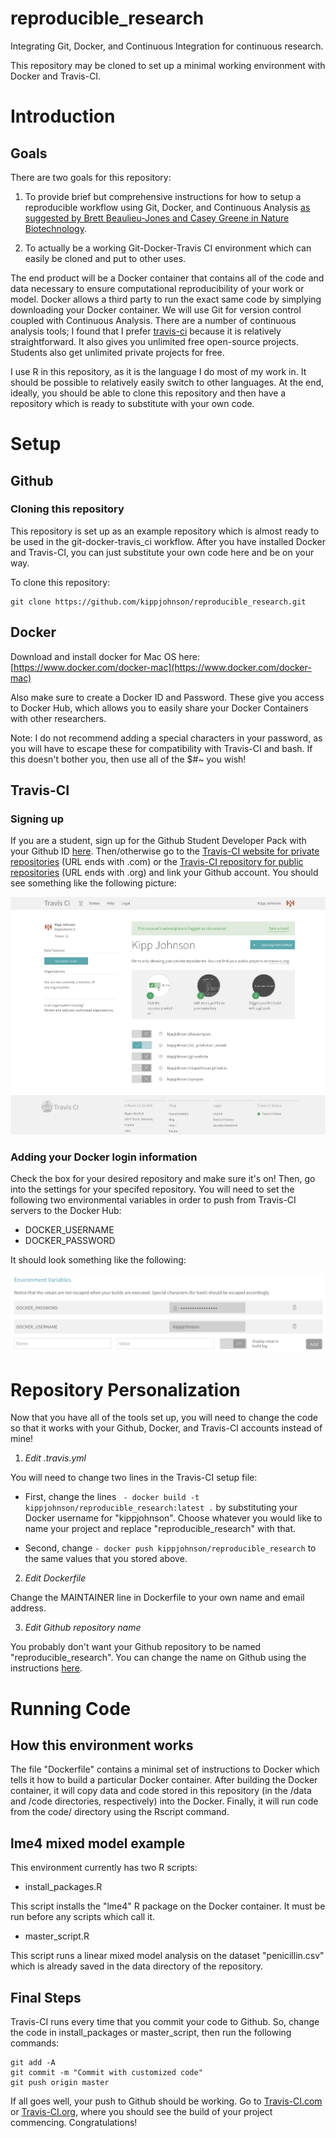 # reproducible_research
Integrating Git, Docker, and Continuous Integration for continuous research.

This repository may be cloned to set up a minimal working environment with Docker and Travis-CI.

# Introduction

## Goals

There are two goals for this repository:

1. To provide brief but comprehensive instructions for how to setup a reproducible workflow using Git, Docker, and Continuous Analysis [as suggested by Brett Beaulieu-Jones and Casey Greene in Nature Biotechnology](http://www.nature.com/nbt/journal/v35/n4/abs/nbt.3780.html "Reproducibility of computational workflows is automated using continuous analysis").

2. To actually be a working Git-Docker-Travis CI environment which can easily be cloned and put to other uses.

The end product will be a Docker container that contains all of the code and data necessary to ensure computational reproducibility of your work or model. Docker allows a third party to run the exact same code by simplying downloading your Docker container. We will use Git for version control coupled with Continuous Analysis. There are a number of continuous analysis tools; I found that I prefer [travis-ci](https://travis-ci.com) because it is relatively straightforward. It also gives you unlimited free open-source projects. Students also get unlimited private projects for free.

 I use R in this repository, as it is the language I do most of my work in. It should be possible to relatively easily switch to other languages. At the end, ideally, you should be able to clone this repository and then have a repository which is ready to substitute with your own code.

# Setup

## Github

### Cloning this repository

This repository is set up as an example repository which is almost ready to be used in the git-docker-travis_ci workflow. After you have installed Docker and Travis-CI, you can just substitute your own code here and be on your way.

To clone this repository:

```shell
git clone https://github.com/kippjohnson/reproducible_research.git
```

## Docker

Download and install docker for Mac OS here: [https://www.docker.com/docker-mac](https://www.docker.com/docker-mac)

Also make sure to create a Docker ID and Password. These give you access to Docker Hub, which allows you to easily share your Docker Containers with other researchers.

Note: I do not recommend adding a special characters in your password, as you will have to escape these for compatibility with Travis-CI and bash. If this doesn't bother you, then use all of the $#~ you wish!

## Travis-CI

### Signing up

If you are a student, sign up for the Github Student Developer Pack with your Github ID [here](https://education.github.com/pack). Then/otherwise go to the [Travis-CI website for private repositories](https://travis-ci.com) (URL ends with .com) or the [Travis-CI repository for public repositories](https://travis-ci.org) (URL ends with .org) and link your Github account. You should see something like the following picture:

![alt text](https://github.com/kippjohnson/reproducible_research/blob/master/img/Travis_CI_private_repos.png?raw=true "Travis CI Screenshot")

### Adding your Docker login information

Check the box for your desired repository and make sure it's on! Then, go into the settings for your specifed repository. You will need to set the following two environmental variables in order to push from Travis-CI servers to the Docker Hub:

* DOCKER_USERNAME
* DOCKER_PASSWORD

It should look something like the following:

![alt text](https://github.com/kippjohnson/reproducible_research/blob/master/img/travis_ci_docker_info.png?raw=true "Travis CI Docker Info")

# Repository Personalization

Now that you have all of the tools set up, you will need to change the code so that it works with your Github, Docker, and Travis-CI accounts instead of mine!

1. *Edit .travis.yml*

You will need to change two lines in the Travis-CI setup file:

* First, change the lines ```  - docker build -t kippjohnson/reproducible_research:latest . ``` by substituting your Docker username for "kippjohnson". Choose whatever you would like to name your project and replace "reproducible_research" with that.

* Second, change ```- docker push kippjohnson/reproducible_research``` to the same values that you stored above.

2. *Edit Dockerfile*

Change the MAINTAINER line in Dockerfile to your own name and email address.

3. *Edit Github repository name*

You probably don't want your Github repository to be named "reproducible_research". You can change the name on Github using the instructions [here](https://help.github.com/articles/renaming-a-repository/).


# Running Code

## How this environment works

The file "Dockerfile" contains a minimal set of instructions to Docker which tells it how to build a particular Docker container. After building the Docker container, it will copy data and code stored in this repository (in the /data and /code directories, respectively) into the Docker. Finally, it will run code from the code/ directory using the Rscript command.

## lme4 mixed model example

This environment currently has two R scripts:

* install_packages.R

This script installs the "lme4" R package on the Docker container. It must be run before any scripts which call it.

* master_script.R

This script runs a linear mixed model analysis on the dataset "penicillin.csv" which is already saved in the data directory of the repository.

## Final Steps

Travis-CI runs every time that you commit your code to Github. So, change the code in install_packages or master_script, then run the following commands:

```
git add -A
git commit -m "Commit with customized code"
git push origin master
```

If all goes well, your push to Github should be working. Go to [Travis-CI.com](https://travis-ci.com) or [Travis-CI.org](https://travis-ci.org), where you should see the build of your project commencing. Congratulations!
